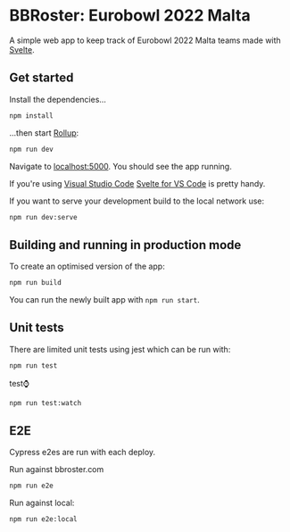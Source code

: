 # BBRoster: Eurobowl 2022 Malta

A simple web app to keep track of Eurobowl 2022 Malta teams made with [Svelte](https://svelte.dev).

## Get started

Install the dependencies...

```bash
npm install
```

...then start [Rollup](https://rollupjs.org):

```bash
npm run dev
```

Navigate to [localhost:5000](http://localhost:5000). You should see the app running.

If you're using [Visual Studio Code](https://code.visualstudio.com/) [Svelte for VS Code](https://marketplace.visualstudio.com/items?itemName=svelte.svelte-vscode) is pretty handy.

If you want to serve your development build to the local network use:

```bash
npm run dev:serve
```

## Building and running in production mode

To create an optimised version of the app:

```bash
npm run build
```

You can run the newly built app with `npm run start`.

## Unit tests

There are limited unit tests using jest which can be run with:

```bash
npm run test
```

test:watch:

```bash
npm run test:watch
```

## E2E

Cypress e2es are run with each deploy.

Run against bbroster.com

```bash
npm run e2e
```

Run against local:

```bash
npm run e2e:local
```

